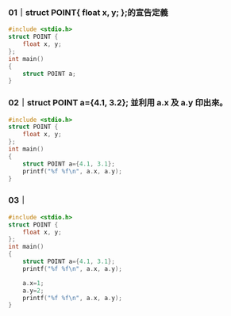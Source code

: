 ### 01｜struct POINT{ float x, y; };的宣告定義
```C
#include <stdio.h>
struct POINT {
    float x, y;
};
int main()
{
    struct POINT a;
}

```

### 02｜struct POINT a={4.1, 3.2}; 並利用 a.x 及 a.y 印出來。
```C
#include <stdio.h>
struct POINT {
    float x, y;
};
int main()
{
    struct POINT a={4.1, 3.1};
    printf("%f %f\n", a.x, a.y);
}
```

### 03｜
```C
#include <stdio.h>
struct POINT {
    float x, y;
};
int main()
{
    struct POINT a={4.1, 3.1};
    printf("%f %f\n", a.x, a.y);

    a.x=1;
    a.y=2;
    printf("%f %f\n", a.x, a.y);
}
```
